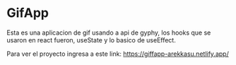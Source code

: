 # GifApp

Esta es una aplicacion de gif usando a api de gyphy, los hooks que se usaron en react fueron, useState y lo basico de useEffect.

Para ver el proyecto ingresa a este link:
https://giffapp-arekkasu.netlify.app/
